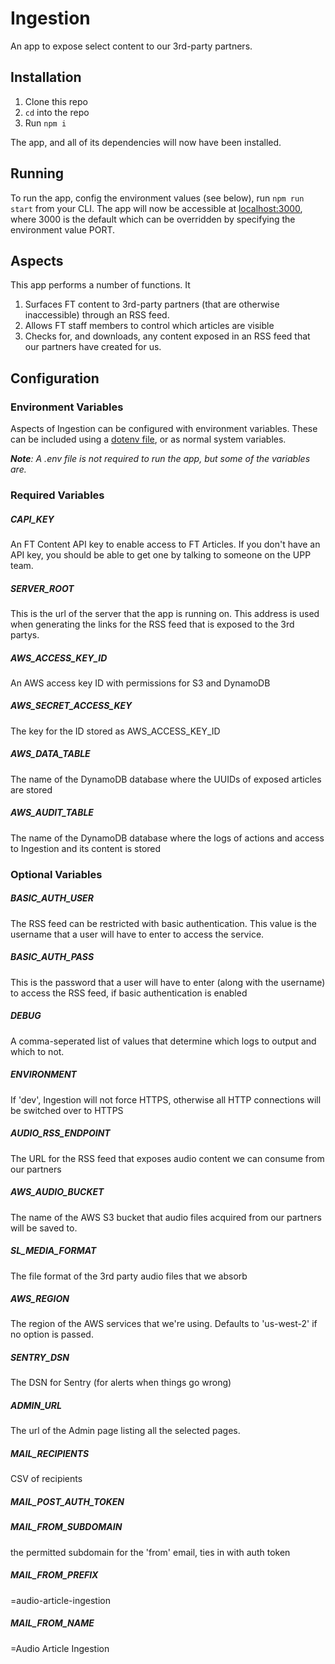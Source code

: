 # Ingestion
An app to expose select content to our 3rd-party partners.

## Installation

1. Clone this repo
2. `cd` into the repo
3. Run `npm i`

The app, and all of its dependencies will now have been installed.

## Running

To run the app, config the environment values (see below), run `npm run start` from your CLI. The app will now be accessible at [localhost:3000](http://localhost:3000), where 3000 is the default which can be overridden by specifying the environment value PORT.

## Aspects
This app performs a number of functions. It

1. Surfaces FT content to 3rd-party partners (that are otherwise inaccessible) through an RSS feed.
2. Allows FT staff members to control which articles are visible
3. Checks for, and downloads, any content exposed in an RSS feed that our partners have created for us.

## Configuration

### Environment Variables
Aspects of Ingestion can be configured with environment variables. These can be included using a [dotenv file](https://www.npmjs.com/package/dotenv), or as normal system variables.

***Note**: A .env file is not required to run the app, but some of the variables are.*

### Required Variables

##### CAPI_KEY
An FT Content API key to enable access to FT Articles. If you don't have an API key, you should be able to get one by talking to someone on the UPP team.

##### SERVER_ROOT
This is the url of the server that the app is running on. This address is used when generating the links for the RSS feed that is exposed to the 3rd partys. 

##### AWS_ACCESS_KEY_ID
An AWS access key ID with permissions for S3 and DynamoDB

##### AWS_SECRET_ACCESS_KEY
The key for the ID stored as AWS_ACCESS_KEY_ID

##### AWS_DATA_TABLE
The name of the DynamoDB database where the UUIDs of exposed articles are stored

##### AWS_AUDIT_TABLE
The name of the DynamoDB database where the logs of actions and access to Ingestion and its content is stored

### Optional Variables

##### BASIC_AUTH_USER
The RSS feed can be restricted with basic authentication. This value is the username that a user will have to enter to access the service.

##### BASIC_AUTH_PASS
This is the password that a user will have to enter (along with the username) to access the RSS feed, if basic authentication is enabled

##### DEBUG
A comma-seperated list of values that determine which logs to output and which to not.

##### ENVIRONMENT
If 'dev', Ingestion will not force HTTPS, otherwise all HTTP connections will be switched over to HTTPS

##### AUDIO_RSS_ENDPOINT
The URL for the RSS feed that exposes audio content we can consume from our partners

##### AWS_AUDIO_BUCKET
The name of the AWS S3 bucket that audio files acquired from our partners will be saved to.

##### SL_MEDIA_FORMAT
The file format of the 3rd party audio files that we absorb

##### AWS_REGION
The region of the AWS services that we're using. Defaults to 'us-west-2' if no option is passed.

##### SENTRY_DSN
The DSN for Sentry (for alerts when things go wrong)

##### ADMIN_URL
The url of the Admin page listing all the selected pages.

##### MAIL_RECIPIENTS
CSV of recipients

##### MAIL_POST_AUTH_TOKEN

##### MAIL_FROM_SUBDOMAIN
the permitted subdomain for the 'from' email, ties in with auth token

##### MAIL_FROM_PREFIX
=audio-article-ingestion

##### MAIL_FROM_NAME
=Audio Article Ingestion
